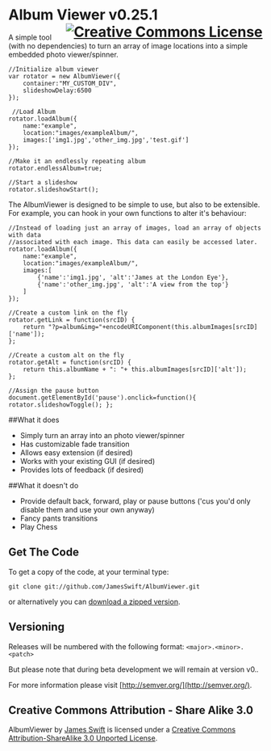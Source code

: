 <h1>
Album Viewer v0.25.1
<a rel="license" href="http://creativecommons.org/licenses/by-sa/3.0/deed.en_US" style="float:right;"><img alt="Creative Commons License" style="border-width:0" src="http://i.creativecommons.org/l/by-sa/3.0/88x31.png" /></a>
</h1>


A simple tool (with no dependencies) to turn an array of image locations into a simple embedded photo viewer/spinner.

	//Initialize album viewer
	var rotator = new AlbumViewer({
		container:"MY_CUSTOM_DIV",
		slideshowDelay:6500
	});

	 //Load Album
	rotator.loadAlbum({
		name:"example",
		location:"images/exampleAlbum/",
		images:['img1.jpg','other_img.jpg','test.gif']
	});

	//Make it an endlessly repeating album
	rotator.endlessAlbum=true;

	//Start a slideshow
	rotator.slideshowStart();

The AlbumViewer is designed to be simple to use, but  also to be extensible. For example, you can hook in your own functions to alter it's behaviour:

	//Instead of loading just an array of images, load an array of objects with data 
	//associated with each image. This data can easily be accessed later.
	rotator.loadAlbum({
		name:"example",
		location:"images/exampleAlbum/",
		images:[
			{'name':'img1.jpg', 'alt':'James at the London Eye'},
			{'name':'other_img.jpg', 'alt':'A view from the top'}
		]
	});

	//Create a custom link on the fly
	rotator.getLink = function(srcID) {	
		return "?p=album&img="+encodeURIComponent(this.albumImages[srcID]['name']); 
	};

	//Create a custom alt on the fly
	rotator.getAlt = function(srcID) {	
		return this.albumName + ": "+ this.albumImages[srcID]['alt']);
	};

	//Assign the pause button
	document.getElementById('pause').onclick=function(){ rotator.slideshowToggle(); };

##What it does

+ Simply turn an array into an photo viewer/spinner
+ Has customizable fade transition
+ Allows easy extension (if desired)
+ Works with your existing GUI (if desired)
+ Provides lots of feedback (if desired)

##What it doesn't do

+ Provide default back, forward, play or pause buttons ('cus you'd only disable them and use your own anyway)
+ Fancy pants transitions
+ Play Chess

## Get The Code

To get a copy of the code, at your terminal type:

`git clone git://github.com/JamesSwift/AlbumViewer.git`

or alternatively you can 
[download a zipped version](https://github.com/JamesSwift/AlbumViewer/archive/master.zip).


## Versioning

Releases will be numbered with the following format: `<major>.<minor>.<patch>`

But please note that during beta development we will remain at version v0.*.*

For more information please visit [http://semver.org/](http://semver.org/).

## Creative Commons Attribution - Share Alike 3.0

<span xmlns:dct="http://purl.org/dc/terms/" property="dct:title">AlbumViewer</span> by 
<a xmlns:cc="http://creativecommons.org/ns#" href="https://github.com/JamesSwift/AlbumViewer" property="cc:attributionName" rel="cc:attributionURL">James Swift</a>
 is licensed under a <a rel="license" href="http://creativecommons.org/licenses/by-sa/3.0/deed.en_US">Creative Commons Attribution-ShareAlike 3.0 Unported License</a>.
